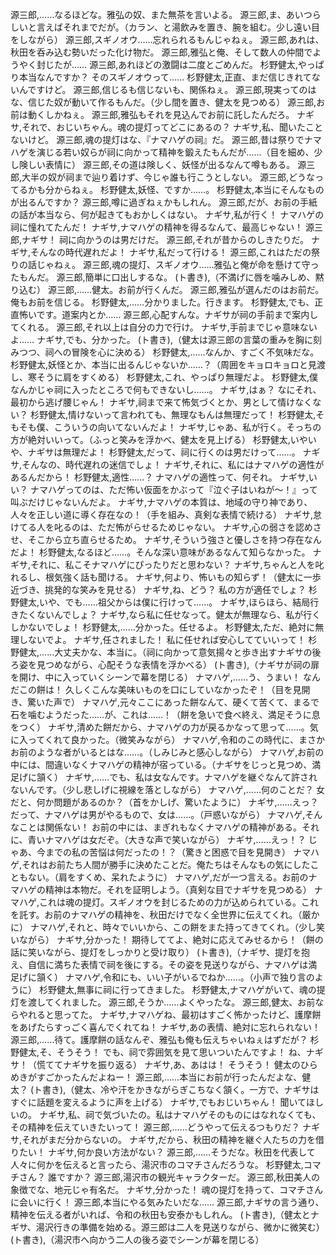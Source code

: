 源三郎,……なるほどな。雅弘の奴、また無茶を言いよる。
源三郎,ま、あいつらしいと言えばそれまでだが。（カラン、と湯飲みを置き、腕を組む。少し遠い目をしながら）
源三郎,スギノオウ……忘れられるもんじゃねぇ。
源三郎,あれは、秋田を呑み込む勢いだった化け物だ。
源三郎,雅弘と俺、そして数人の仲間でようやく封じたが……
源三郎,あれほどの激闘は二度とごめんだ。
杉野健太,やっぱり本当なんですか？ そのスギノオウって……
杉野健太,正直、まだ信じきれてないんですけど。
源三郎,信じるも信じないも、関係ねぇ。
源三郎,現実ってのはな、信じた奴が動いて作るもんだ。（少し間を置き、健太を見つめる）
源三郎,お前は動くしかねぇ。
源三郎,雅弘もそれを見込んでお前に託したんだろ。
ナギサ,それで、おじいちゃん。魂の提灯ってどこにあるの？
ナギサ,私、聞いたことないけど。
源三郎,魂の提灯はな、『ナマハゲの祠』だ。
源三郎,昔は祭りでナマハゲを演じる若い奴らが祠に向かって精神を鍛えたもんだが……（目を細め、少し険しい表情に）
源三郎,その道は険しく、妖怪が出るなんて噂もある。
源三郎,大半の奴が祠まで辿り着けず、今じゃ誰も行こうとしない。
源三郎,どうなってるかも分からねぇ。
杉野健太,妖怪、ですか……。
杉野健太,本当にそんなものが出るんですか？
源三郎,噂に過ぎねぇかもしれん。
源三郎,だが、お前の手紙の話が本当なら、何が起きてもおかしくはない。
ナギサ,私が行く！ ナマハゲの祠に憧れてたんだ！
ナギサ,ナマハゲの精神を得るなんて、最高じゃない！
源三郎,ナギサ！ 祠に向かうのは男だけだ。
源三郎,それが昔からのしきたりだ。
ナギサ,そんなの時代遅れだよ！
ナギサ,私だって行ける！
源三郎,これはただの祭りの話じゃねぇ。
源三郎,魂の提灯、スギノオウ……雅弘と俺が命を懸けて守ったもんだ。
源三郎,簡単に口出しするな。
(ト書き),（不満げに唇を噛みしめ、黙り込む）
源三郎,……健太。お前が行くんだ。
源三郎,雅弘が選んだのはお前だ。俺もお前を信じる。
杉野健太,……分かりました。行きます。
杉野健太,でも、正直怖いです。道案内とか……
源三郎,心配すんな。ナギサが祠の手前まで案内してくれる。
源三郎,それ以上は自分の力で行け。
ナギサ,手前までじゃ意味ないよ……
ナギサ,でも、分かった。
(ト書き),（健太は源三郎の言葉の重みを胸に刻みつつ、祠への冒険を心に決める）
杉野健太,……なんか、すごく不気味だな。
杉野健太,妖怪とか、本当に出るんじゃないか……？（周囲をキョロキョロと見渡し、寒そうに肩をすくめる）
杉野健太,これ、やっぱり無理だよ。
杉野健太,僕なんかじゃ祠に入ったところで何もできないし……。
ナギサ,はぁ？ なにそれ、最初から逃げ腰じゃん！
ナギサ,祠まで来て怖気づくとか、男として情けなくない？
杉野健太,情けないって言われても、無理なもんは無理だって！
杉野健太,そもそも僕、こういうの向いてないんだよ！
ナギサ,じゃあ、私が行く。そっちの方が絶対いいって。（ふっと笑みを浮かべ、健太を見上げる）
杉野健太,いやいや、ナギサは無理だよ！
杉野健太,だって、祠に行くのは男だけって……。
ナギサ,そんなの、時代遅れの迷信でしょ！
ナギサ,それに、私にはナマハゲの適性があるんだから！
杉野健太,適性……？ ナマハゲの適性って、何それ。
ナギサ,いい？ ナマハゲってのは、ただ怖い仮面をかぶって『泣ぐ子はいねが〜！』って叫ぶだけじゃないんだよ。
ナギサ,ナマハゲの本質は、地域の守り神であり、人々を正しい道に導く存在なの！（手を組み、真剣な表情で続ける）
ナギサ,怠けてる人を叱るのは、ただ怖がらせるためじゃない。
ナギサ,心の弱さを認めさせ、そこから立ち直らせるため。
ナギサ,そういう強さと優しさを持つ存在なんだよ！
杉野健太,なるほど……。そんな深い意味があるなんて知らなかった。
ナギサ,それに、私こそナマハゲにぴったりだと思わない？
ナギサ,ちゃんと人を叱れるし、根気強く話も聞ける。
ナギサ,何より、怖いもの知らず！（健太に一歩近づき、挑発的な笑みを見せる）
ナギサ,ね、どう？ 私の方が適任でしょ？
杉野健太,いや、でも……祖父からは僕に行けって……。
ナギサ,ほらほら、結局行きたくないんでしょ？
ナギサ,なら私に任せなって。健太が無理なら、私が行くしかないでしょ！
杉野健太,……分かった。任せるよ。
杉野健太,ただ、絶対に無理しないでよ。
ナギサ,任されました！ 私に任せれば安心してていいって！
杉野健太,……大丈夫かな、本当に。（祠に向かって意気揚々と歩き出すナギサの後ろ姿を見つめながら、心配そうな表情を浮かべる）
(ト書き),（ナギサが祠の扉を開け、中に入っていくシーンで幕を閉じる）
ナマハゲ,……う、うまい！ なんだこの餅は！ 久しくこんな美味いものを口にしていなかったぞ！（目を見開き、驚いた声で）
ナマハゲ,元々ここにあった餅なんて、硬くて苦くて、まるで石を噛むようだった……が、これは……！（餅を急いで食べ終え、満足そうに息をつく）
ナギサ,清めた餅だから、ナマハゲの力が戻るかなって思って……。気に入ってくれて良かった。（微笑みながら）
ナマハゲ,令和のこの時代に、まさかお前のような者がいるとはな……。（しみじみと感心しながら）
ナマハゲ,お前の中には、間違いなくナマハゲの精神が宿っている。（ナギサをじっと見つめ、満足げに頷く）
ナギサ,……でも、私は女なんです。ナマハゲを継ぐなんて許されないんです。（少し悲しげに視線を落としながら）
ナマハゲ,……何のことだ？ 女だと、何か問題があるのか？（首をかしげ、驚いたように）
ナギサ,……えっ？ だって、ナマハゲは男がやるもので、女は……。（戸惑いながら）
ナマハゲ,そんなことは関係ない！ お前の中には、まぎれもなくナマハゲの精神がある。それに、青いナマハゲは女だぞ。（大きな声で笑いながら）
ナギサ,……えっ！？ じゃあ、今までの私の苦悩は何だったの！？（驚きと困惑で目を見開き）
ナマハゲ,それはお前たち人間が勝手に決めたことだ。俺たちはそんなもの気にしたこともない。（肩をすくめ、呆れたように）
ナマハゲ,だが一つ言える。お前のナマハゲの精神は本物だ。それを証明しよう。（真剣な目でナギサを見つめる）
ナマハゲ,これは魂の提灯。スギノオウを封じるための力が込められている。これを託す。お前のナマハゲの精神を、秋田だけでなく全世界に伝えてくれ。（厳かに）
ナマハゲ,それと、時々でいいから、この餅をまた持ってきてくれ。（少し笑いながら）
ナギサ,分かった！ 期待しててよ、絶対に応えてみせるから！（餅の話に笑いながら、提灯をしっかりと受け取り）
(ト書き),（ナギサ、提灯を抱え、自信に満ちた表情で祠を後にする。その姿を見送りながら、ナマハゲは満足げに頷く）
ナマハゲ,令和にも、いい子がいるでねか……。（小声で独り言のように）
杉野健太,無事に祠に行ってきました。
杉野健太,ナマハゲがいて、魂の提灯を渡してくれました。
源三郎,そうか……よくやったな。
源三郎,健太、お前ならやれると思ってた。
ナギサ,ナマハゲね、最初はすごく怖かったけど、護摩餅をあげたらすっごく喜んでくれてね！
ナギサ,あの表情、絶対に忘れられない！
源三郎,……待て。護摩餅の話なんぞ、雅弘も俺も伝えちゃいねぇはずだが？
杉野健太,そ、そうそう！ でも、祠で雰囲気を見て思いついたんですよ！ ね、ナギサ！（慌ててナギサを振り返る）
ナギサ,あ、あはは！ そうそう！ 健太のひらめきがすごかったんだよねー！
源三郎,……本当にお前が行ったんだよな、健太？
(ト書き),（健太、冷や汗をかきながらぎこちなく頷く。一方で、ナギサはすぐに話題を変えるように声を上げる）
ナギサ,でもおじいちゃん！ 聞いてほしいの。
ナギサ,私、祠で気づいたの。私はナマハゲそのものにはなれなくても、その精神を伝えていきたいって！
源三郎,……どうやって伝えるつもりだ？
ナギサ,それがまだ分からないの。
ナギサ,だから、秋田の精神を継ぐ人たちの力を借りたい！
ナギサ,何か良い方法がない？
源三郎,……そうだな。秋田を代表して人々に何かを伝えると言ったら、湯沢市のコマチさんだろうな。
杉野健太,コマチさん？ 誰ですか？
源三郎,湯沢市の観光キャラクターだ。
源三郎,秋田美人の象徴でな、地元じゃ有名だ。
ナギサ,分かった！ 魂の提灯を持って、コマチさんに会いに行く！
源三郎,本当にやる気みたいだな……
源三郎,ナギサの言う通り、精神を伝える者がいれば、令和の秋田も安泰かもしれん。
(ト書き),（健太とナギサ、湯沢行きの準備を始める。源三郎は二人を見送りながら、微かに微笑む）
(ト書き),（湯沢市へ向かう二人の後ろ姿でシーンが幕を閉じる）
